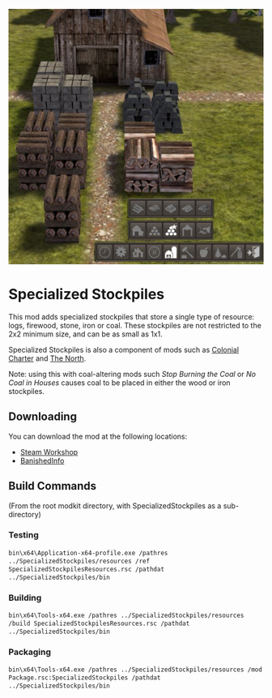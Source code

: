 ![Specialized Stockpiles logo](resources/Preview.jpg)

# Specialized Stockpiles

This mod adds specialized stockpiles that store a single type of resource: logs, firewood, stone, iron or coal. These stockpiles are not restricted to the 2x2 minimum size, and can be as small as 1x1.

Specialized Stockpiles is also a component of mods such as [Colonial Charter](http://blackliquidsoftware.com/index.php?/files/file/158-journey-for-banished-107/) and [The North](http://www.banishedventures.com/north/).

Note: using this with coal-altering mods such *Stop Burning the Coal* or *No Coal in Houses* causes coal to be placed in either the wood or iron stockpiles.

## Downloading
You can download the mod at the following locations:

* [Steam Workshop](https://steamcommunity.com/sharedfiles/filedetails/?id=324119513)
* [BanishedInfo](http://banishedinfo.com/mods/view/67-Specialized-Stockpiles)

## Build Commands
(From the root modkit directory, with SpecializedStockpiles as a sub-directory)

### Testing
    bin\x64\Application-x64-profile.exe /pathres ../SpecializedStockpiles/resources /ref SpecializedStockpilesResources.rsc /pathdat ../SpecializedStockpiles/bin

### Building
    bin\x64\Tools-x64.exe /pathres ../SpecializedStockpiles/resources /build SpecializedStockpilesResources.rsc /pathdat ../SpecializedStockpiles/bin

### Packaging
    bin\x64\Tools-x64.exe /pathres ../SpecializedStockpiles/resources /mod Package.rsc:SpecializedStockpiles /pathdat ../SpecializedStockpiles/bin
